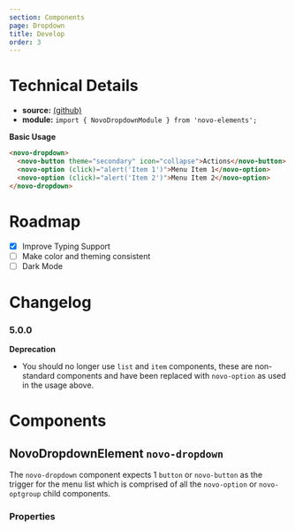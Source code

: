 ```yaml
---
section: Components
page: Dropdown
title: Develop
order: 3
---
```


# Technical Details

- **source:** [(github)](https://github.com/bullhorn/novo-elements/blob/master/projects/elements/components/dropdown)
- **module:** `import { NovoDropdownModule } from 'novo-elements';`

**Basic Usage**

```html
<novo-dropdown>
  <novo-button theme="secondary" icon="collapse">Actions</novo-button>
  <novo-option (click)="alert('Item 1')">Menu Item 1</novo-option>
  <novo-option (click)="alert('Item 2')">Menu Item 2</novo-option>
</novo-dropdown>
```

# Roadmap

- [x] Improve Typing Support
- [ ] Make color and theming consistent
- [ ] Dark Mode

# Changelog

### 5.0.0

**Deprecation**

- You should no longer use `list` and `item` components, these are non-standard components and have been replaced with `novo-option` as used in the usage above.

# Components

## NovoDropdownElement `novo-dropdown`

The `novo-dropdown` component expects 1 `button` or `novo-button` as the trigger for the menu list which is comprised of all the `novo-option` or `novo-optgroup` child components.

### Properties

<props-table component="NovoDropdownElement"></props-table>

